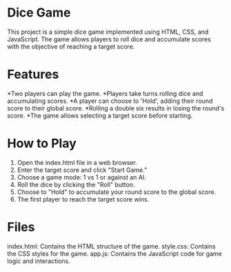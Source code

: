 # Dice Game

This project is a simple dice game implemented using HTML, CSS, and JavaScript. The game allows players to roll dice and accumulate scores with the objective of reaching a target score.

# Features
*Two players can play the game.
*Players take turns rolling dice and accumulating scores.
*A player can choose to 'Hold', adding their round score to their global score.
*Rolling a double six results in losing the round's score.
*The game allows selecting a target score before starting.



# How to Play
1. Open the index.html file in a web browser.
2. Enter the target score and click "Start Game."
3. Choose a game mode: 1 vs 1 or against an AI.
4. Roll the dice by clicking the "Roll" button.
5. Choose to "Hold" to accumulate your round score to the global score.
6. The first player to reach the target score wins.


# Files
index.html: Contains the HTML structure of the game.
style.css: Contains the CSS styles for the game.
app.js: Contains the JavaScript code for game logic and interactions.

